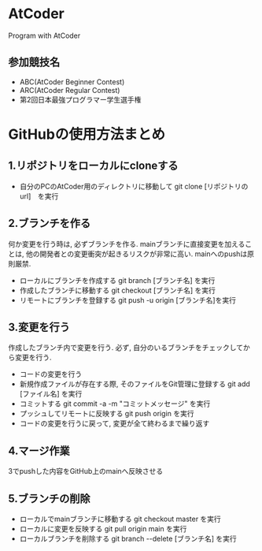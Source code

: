 # AtCoder
Program with AtCoder

## 参加競技名
  - ABC(AtCoder Beginner Contest)
  - ARC(AtCoder Regular Contest)
  - 第2回日本最強プログラマー学生選手権

# GitHubの使用方法まとめ
## 1.リポジトリをローカルにcloneする
   - 自分のPCのAtCoder用のディレクトリに移動して git clone [リポジトリのurl]　を実行

## 2.ブランチを作る
何か変更を行う時は, 必ずブランチを作る.
mainブランチに直接変更を加えることは, 他の開発者との変更衝突が起きるリスクが非常に高い.
mainへのpushは原則厳禁.
   - ローカルにブランチを作成する git branch [ブランチ名] を実行
   - 作成したブランチに移動する git checkout [ブランチ名] を実行
   - リモートにブランチを登録する git push -u origin [ブランチ名]を実行

## 3.変更を行う
作成したブランチ内で変更を行う.
必ず, 自分のいるブランチをチェックしてから変更を行う.
   - コードの変更を行う
   - 新規作成ファイルが存在する際, そのファイルをGit管理に登録する git add [ファイル名] を実行
   - コミットする git commit -a -m "コミットメッセージ" を実行
   - プッシュしてリモートに反映する git push origin を実行
   - コードの変更を行うに戻って, 変更が全て終わるまで繰り返す

## 4.マージ作業
3でpushした内容をGitHub上のmainへ反映させる


## 5.ブランチの削除
   - ローカルでmainブランチに移動する git checkout master を実行
   - ローカルに変更を反映する git pull origin main を実行
   - ローカルブランチを削除する git branch --delete [ブランチ名] を実行

